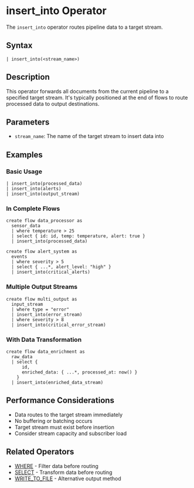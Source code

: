 # insert_into Operator

The `insert_into` operator routes pipeline data to a target stream.

## Syntax

```jsonjet
| insert_into(<stream_name>)
```

## Description

This operator forwards all documents from the current pipeline to a specified target stream. It's typically positioned at the end of flows to route processed data to output destinations.

## Parameters

- `stream_name`: The name of the target stream to insert data into

## Examples

### Basic Usage

```jsonjet
| insert_into(processed_data)
| insert_into(alerts)
| insert_into(output_stream)
```

### In Complete Flows

```jsonjet
create flow data_processor as
  sensor_data 
  | where temperature > 25 
  | select { id: id, temp: temperature, alert: true } 
  | insert_into(processed_data)

create flow alert_system as
  events
  | where severity > 5
  | select { ...*, alert_level: "high" }
  | insert_into(critical_alerts)
```

### Multiple Output Streams

```jsonjet
create flow multi_output as
  input_stream
  | where type = "error"
  | insert_into(error_stream)
  | where severity > 8
  | insert_into(critical_error_stream)
```

### With Data Transformation

```jsonjet
create flow data_enrichment as
  raw_data
  | select { 
      id, 
      enriched_data: { ...*, processed_at: now() } 
    }
  | insert_into(enriched_data_stream)
```



## Performance Considerations

- Data routes to the target stream immediately
- No buffering or batching occurs
- Target stream must exist before insertion
- Consider stream capacity and subscriber load

## Related Operators

- [WHERE](./where.md) - Filter data before routing
- [SELECT](./select.md) - Transform data before routing
- [WRITE_TO_FILE](./write-to-file.md) - Alternative output method 